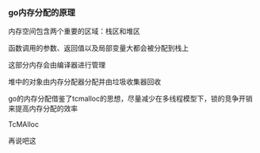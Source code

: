 ### go内存分配的原理

内存空间包含两个重要的区域：栈区和堆区

函数调用的参数、返回值以及局部变量大都会被分配到栈上

这部分内存会由编译器进行管理

堆中的对象由内存分配器分配并由垃圾收集器回收

go的内存分配借鉴了tcmalloc的思想，尽量减少在多线程模型下，锁的竞争开销
来提高内存分配的效率

TcMAlloc

再说吧这